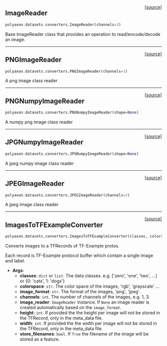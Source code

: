 <span style="float:right;">[[source]](https://github.com/polyaxon/polyaxon/blob/master/polyaxon/datasets/converters.py#L13)</span>
## ImageReader

```python
polyaxon.datasets.converters.ImageReader(channels=3)
```

Base ImageReader class that provides an operation to read/encode/decode an image.

----

<span style="float:right;">[[source]](https://github.com/polyaxon/polyaxon/blob/master/polyaxon/datasets/converters.py#L29)</span>
## PNGImageReader

```python
polyaxon.datasets.converters.PNGImageReader(channels=3)
```

A png image class reader

----

<span style="float:right;">[[source]](https://github.com/polyaxon/polyaxon/blob/master/polyaxon/datasets/converters.py#L35)</span>
## PNGNumpyImageReader

```python
polyaxon.datasets.converters.PNGNumpyImageReader(shape=None)
```

A numpy png image class reader

----

<span style="float:right;">[[source]](https://github.com/polyaxon/polyaxon/blob/master/polyaxon/datasets/converters.py#L50)</span>
## JPGNumpyImageReader

```python
polyaxon.datasets.converters.JPGNumpyImageReader(shape=None)
```

A jpeg numpy image class reader

----

<span style="float:right;">[[source]](https://github.com/polyaxon/polyaxon/blob/master/polyaxon/datasets/converters.py#L64)</span>
## JPEGImageReader

```python
polyaxon.datasets.converters.JPEGImageReader(channels=3)
```

A jpeg image class reader

----

<span style="float:right;">[[source]](https://github.com/polyaxon/polyaxon/blob/master/polyaxon/datasets/converters.py#L70)</span>
## ImagesToTFExampleConverter

```python
polyaxon.datasets.converters.ImagesToTFExampleConverter(classes, colorspace, image_format, channels, image_reader=None, height=None, width=None, store_filenames=False)
```

Converts images to a TFRecords of TF-Example protos.

Each record is TF-Example protocol buffer which contain a single image and label.

- __Args__:
	- __classes__: `dict` or `list`. The data classes.
		e.g. ['zero', 'one', 'two', ...] or {0: 'cats', 1: 'dogs'}
	- __colorspace__: `str`. The color space of the images, 'rgb', 'grayscale' ...
	- __image_format__: `str`. The format of the images, 'png', 'jpeg'.
	- __channels__: `int`. The number of channels of the images, e.g. 1, 3.
	- __image_reader__: `ImageReader` instance. If `None` an image reader is created automatically
		based on the `image_format`.
	- __height__: `int`. If provided the the height per image will not be stored in the TFRecord,
		only in the meta_data file.
	- __width__: `int`. If provided the the width per image will not be stored in the TFRecord,
		only in the meta_data file.
	- __store_filenames__: `bool`. If `True` the filename of the image will be stored as a feature.

